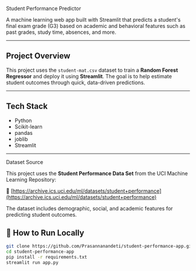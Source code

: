 Student Performance Predictor

A machine learning web app built with Streamlit that predicts a student's final exam grade (G3) based on academic and behavioral features such as past grades, study time, absences, and more.

---

## Project Overview

This project uses the `student-mat.csv` dataset to train a **Random Forest Regressor** and deploy it using **Streamlit**. The goal is to help estimate student outcomes through quick, data-driven predictions.

---

##  Tech Stack

- Python 
- Scikit-learn 
- pandas 
- joblib 
- Streamlit 

---
Dataset Source

This project uses the **Student Performance Data Set** from the UCI Machine Learning Repository:

🔗 [https://archive.ics.uci.edu/ml/datasets/student+performance](https://archive.ics.uci.edu/ml/datasets/student+performance)

The dataset includes demographic, social, and academic features for predicting student outcomes.

## 🚀 How to Run Locally

```bash
git clone https://github.com/Prasannanandeti/student-performance-app.git
cd student-performance-app
pip install -r requirements.txt
streamlit run app.py

